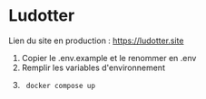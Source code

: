 # Ludotter

Lien du site en production : https://ludotter.site

1. Copier le .env.example et le renommer en .env
2. Remplir les variables d'environnement
3. ```
    docker compose up
